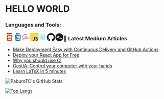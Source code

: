 # HELLO WORLD

### Languages and Tools:

[<img align="left" alt="HTML5" width="26px" src="https://raw.githubusercontent.com/github/explore/80688e429a7d4ef2fca1e82350fe8e3517d3494d/topics/html/html.png" />][webdevplaylist]
[<img align="left" alt="CSS3" width="26px" src="https://raw.githubusercontent.com/github/explore/80688e429a7d4ef2fca1e82350fe8e3517d3494d/topics/css/css.png" />][cssplaylist]
[<img align="left" alt="Sass" width="26px" src="https://raw.githubusercontent.com/github/explore/80688e429a7d4ef2fca1e82350fe8e3517d3494d/topics/sass/sass.png" />][cssplaylist]
[<img align="left" alt="JavaScript" width="26px" src="https://raw.githubusercontent.com/github/explore/80688e429a7d4ef2fca1e82350fe8e3517d3494d/topics/javascript/javascript.png" />][jsplaylist]
[<img align="left" alt="React" width="26px" src="https://raw.githubusercontent.com/github/explore/80688e429a7d4ef2fca1e82350fe8e3517d3494d/topics/react/react.png" />][reactplaylist]
[<img align="left" alt="GitHub" width="26px" src="https://raw.githubusercontent.com/github/explore/78df643247d429f6cc873026c0622819ad797942/topics/github/github.png" />][webdevplaylist]
[<img align="left" alt="Terminal" width="26px" src="https://raw.githubusercontent.com/github/explore/80688e429a7d4ef2fca1e82350fe8e3517d3494d/topics/terminal/terminal.png" />][webdevplaylist]



### 📕 Latest Medium Articles
<!-- BLOG-POST-LIST:START -->
- [Make Deployment Easy with Continuous Delivery and GitHub Actions](https://levelup.gitconnected.com/make-deployment-easy-with-continuous-delivery-and-github-action-f5dde92468a1?source=rss-e8354330133------2)
- [Deploy your React App for Free](https://levelup.gitconnected.com/deploy-your-react-app-for-free-8eb8cb687e1?source=rss-e8354330133------2)
- [Why you should use CI](https://levelup.gitconnected.com/why-you-should-use-ci-df1adc0c5145?source=rss-e8354330133------2)
- [GestIA: Control your computer with your hands](https://medium.com/saturdays-ai/gestia-control-your-computer-with-your-hands-6bd65dba09b6?source=rss-e8354330133------2)
- [Learn LaTeX in 5 minutes](https://medium.com/analytics-vidhya/learn-latex-in-5-minutes-59a0f98ab721?source=rss-e8354330133------2)
<!-- BLOG-POST-LIST:END -->



![PaburoTC's GitHub Stats](https://github-readme-stats.vercel.app/api?username=paburotc&show_icons=true&hide_border=true&theme=tokyonight)

[![Top Langs](https://github-readme-stats.vercel.app/api/top-langs/?username=paburotc&show_icons=true&hide_border=true&theme=tokyonight)](https://github.com/paburotc/github-readme-stats)

[webdevplaylist]: https://www.youtube.com/playlist?list=PLkwxH9e_vrAJ0WbEsFA9W3I1W-g_BTsbt
[jsplaylist]: https://www.youtube.com/playlist?list=PLkwxH9e_vrALRJKu7wfXby3MKeflhTu6B
[cssplaylist]: https://www.youtube.com/playlist?list=PLkwxH9e_vrALSdvZuEh6gqQdmDoDIoqz4
[reactplaylist]: https://www.youtube.com/playlist?list=PLkwxH9e_vrAK4TdffpxKY3QGyHCpxFcQ0
